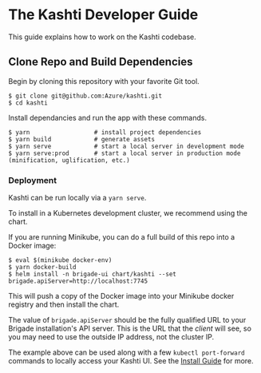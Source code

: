 # The Kashti Developer Guide

This guide explains how to work on the Kashti codebase.

## Clone Repo and Build Dependencies

Begin by cloning this repository with your favorite Git tool.

```console
$ git clone git@github.com:Azure/kashti.git
$ cd kashti
```

Install dependancies and run the app with these commands. 

```console
$ yarn                  # install project dependencies
$ yarn build            # generate assets
$ yarn serve            # start a local server in development mode
$ yarn serve:prod       # start a local server in production mode (minification, uglification, etc.)
```

### Deployment

Kashti can be run locally via a `yarn serve`.

To install in a Kubernetes development cluster, we recommend using the chart.

If you are running Minikube, you can do a full build of this repo into a Docker image:

```console
$ eval $(minikube docker-env)
$ yarn docker-build
$ helm install -n brigade-ui chart/kashti --set brigade.apiServer=http://localhost:7745
```

This will push a copy of the Docker image into your Minikube docker registry and
then install the chart.

The value of `brigade.apiServer` should be the fully qualified URL to your Brigade
installation's API server. This is the URL that the _client_ will see, so you
may need to use the outside IP address, not the cluster IP.

The example above can be used along with a few `kubectl port-forward` commands to
locally access your Kashti UI. See the [Install Guide](install.md) for more.

